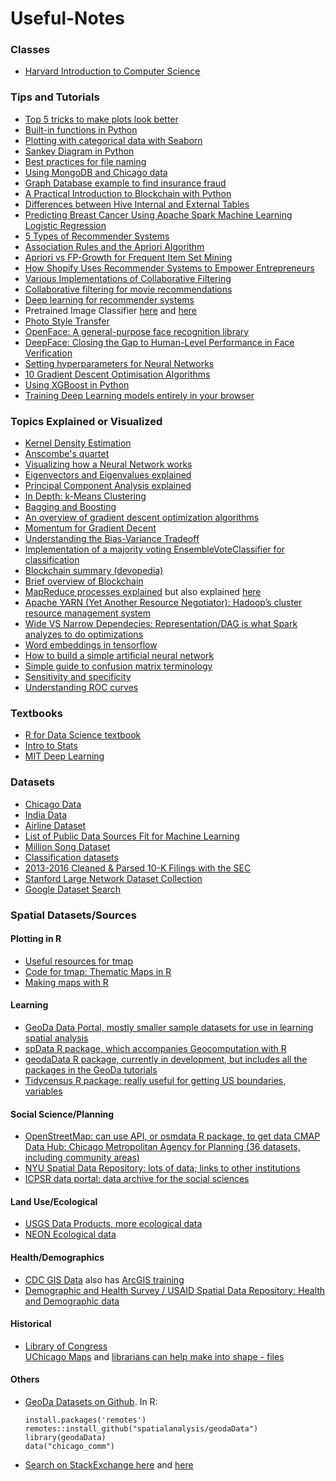# Useful-Notes

### Classes
 - [Harvard Introduction to Computer Science](https://online-learning.harvard.edu/course/cs50-introduction-computer-science?category[]=3&sort_by=date_added)

### Tips and Tutorials
 - [Top 5 tricks to make plots look better](https://medium.com/@andykashyap/top-5-tricks-to-make-plots-look-better-9f6e687c1e08) 
 - [Built-in functions in Python](https://docs.python.org/3.3/library/functions.html)    
 - [Plotting with categorical data with Seaborn](https://seaborn.pydata.org/tutorial/categorical.html?highlight=seaborn%20bar) 
 - [Sankey Diagram in Python](https://plot.ly/python/sankey-diagram/)    
 - [Best practices for file naming](https://library.stanford.edu/research/data-management-services/data-best-practices/best-practices-file-naming)
 - [Using MongoDB and Chicago data](https://www.mongodb.com/customers/city-of-chicago)
 - [Graph Database example to find insurance fraud](https://neo4j.com/blog/insurance-fraud-detection-graph-database/)
 - [A Practical Introduction to Blockchain with Python](http://adilmoujahid.com/posts/2018/03/intro-blockchain-bitcoin-python/)
 - [Differences between Hive Internal and External Tables](https://blogs.msdn.microsoft.com/cindygross/2013/02/05/hdinsight-hive-internal-and-external-tables-intro/)
 - [Predicting Breast Cancer Using Apache Spark Machine Learning Logistic Regression](https://mapr.com/blog/predicting-breast-cancer-using-apache-spark-machine-learning-logistic-regression/)
 - [5 Types of Recommender Systems](https://www.datasciencecentral.com/profiles/blogs/5-types-of-recommenders)
 - [Association Rules and the Apriori Algorithm](https://www.kdnuggets.com/2016/04/association-rules-apriori-algorithm-tutorial.html)
 - [Apriori vs FP-Growth for Frequent Item Set Mining](https://www.singularities.com/blog/our-blog-1/post/apriori-vs-fp-growth-for-frequent-item-set-mining-11)
 - [How Shopify Uses Recommender Systems to Empower Entrepreneurs](https://medium.com/data-shopify/how-shopify-uses-recommender-systems-to-empower-entrepreneurs-99553b407944)
 - [Various Implementations of Collaborative Filtering](https://towardsdatascience.com/various-implementations-of-collaborative-filtering-100385c6dfe0)
 - [Collaborative filtering for movie recommendations](http://ampcamp.berkeley.edu/big-data-mini-course/movie-recommendation-with-mllib.html)
 - [Deep learning for recommender systems](https://ebaytech.berlin/deep-learning-for-recommender-systems-48c786a20e1a)
 - Pretrained Image Classifier [here](http://demo.caffe.berkeleyvision.org/) and [here](http://places2.csail.mit.edu/demo.html)
 - [Photo Style Transfer](https://github.com/luanfujun/deep-photo-styletransfer)
 - [OpenFace: A general-purpose face recognition library](http://cmusatyalab.github.io/openface/)
 - [DeepFace: Closing the Gap to Human-Level Performance in Face Verification](https://research.fb.com/wp-content/uploads/2016/11/deepface-closing-the-gap-to-human-level-performance-in-face-verification.pdf)
 - [Setting hyperparameters for Neural Networks](http://cs231n.github.io/neural-networks-3/#summary)
 - [10 Gradient Descent Optimisation Algorithms](https://towardsdatascience.com/10-gradient-descent-optimisation-algorithms-86989510b5e9)
 - [Using XGBoost in Python](https://www.datacamp.com/community/tutorials/xgboost-in-python)
 - [Training Deep Learning models entirely in your browser](https://cs.stanford.edu/people/karpathy/convnetjs/)

### Topics Explained or Visualized
 - [Kernel Density Estimation](https://mathisonian.github.io/kde/)    
 - [Anscombe's quartet](https://en.wikipedia.org/wiki/Anscombe's_quartet)    
 - [Visualizing how a Neural Network works](https://playground.tensorflow.org)    
 - [Eigenvectors and Eigenvalues explained](http://setosa.io/ev/eigenvectors-and-eigenvalues/)    
 - [Principal Component Analysis explained](http://setosa.io/ev/principal-component-analysis/)
 - [In Depth: k-Means Clustering](https://jakevdp.github.io/PythonDataScienceHandbook/05.11-k-means.html)  
 - [Bagging and Boosting](https://quantdare.com/what-is-the-difference-between-bagging-and-boosting/)
 - [An overview of gradient descent optimization algorithms](https://ruder.io/optimizing-gradient-descent/)
 - [Momentum for Gradient Decent](https://distill.pub/2017/momentum/)
 - [Understanding the Bias-Variance Tradeoff](http://scott.fortmann-roe.com/docs/BiasVariance.html)
 - [Implementation of a majority voting EnsembleVoteClassifier for classification](https://rasbt.github.io/mlxtend/user_guide/classifier/EnsembleVoteClassifier/)
 - [Blockchain summary (devopedia)](https://devopedia.org/blockchain)
 - [Brief overview of Blockchain](https://www.sec.gov/spotlight/investor-advisory-committee-2012/slides-nancy-liao-brief-intro-to-blockchain-iac-101217.pdf)
 - [MapReduce processes explained](https://www.oreilly.com/library/view/hadoop-the-definitive/9781491901687/ch04.html) but also explained [here](https://developer.yahoo.com/hadoop/tutorial/module4.html?guccounter=1%23dataflow)
 - [Apache YARN (Yet Another Resource Negotiator): Hadoop’s cluster resource management system](https://www.oreilly.com/library/view/hadoop-the-definitive/9781491901687/ch04.html)
 - [Wide VS Narrow Dependecies: Representation/DAG is what Spark analyzes to do optimizations](https://github.com/rohgar/scala-spark-4/wiki/Wide-vs-Narrow-Dependencies)
 - [Word embeddings in tensorflow](https://www.tensorflow.org/tutorials/text/word_embeddings)
 - [How to build a simple artificial neural network](https://sausheong.github.io/posts/how-to-build-a-simple-artificial-neural-network-with-go/)
 - [Simple guide to confusion matrix terminology](https://www.dataschool.io/simple-guide-to-confusion-matrix-terminology/)
 - [Sensitivity and specificity](https://en.wikipedia.org/wiki/Sensitivity_and_specificity)
 - [Understanding ROC curves](http://www.navan.name/roc/)

### Textbooks
 - [R for Data Science textbook](https://r4ds.had.co.nz)
 - [Intro to Stats](http://onlinestatbook.com/2/index.html)
 - [MIT Deep Learning](http://www.deeplearningbook.org/)

### Datasets
 - [Chicago Data](https://data.cityofchicago.org)    
 - [India Data](https://data.gov.in/catalogs)
 - [Airline Dataset](https://www.stat.purdue.edu/~sguha/rhipe/doc/html/airline.html)    
 - [List of Public Data Sources Fit for Machine Learning](https://blog.bigml.com/list-of-public-data-sources-fit-for-machine-learning/)    
 - [Million Song Dataset](http://millionsongdataset.com/pages/getting-dataset/)    
 - [Classification datasets](http://rodrigob.github.io/are_we_there_yet/build/classification_datasets_results.html)
 - [2013-2016 Cleaned & Parsed 10-K Filings with the SEC](https://data.world/jumpyaf/2013-2016-cleaned-parsed-10-k-filings-with-the-sec?utm_campaign=data_digest&utm_source=email&utm_medium=email&utm_content=190808&_hsenc=p2ANqtz-_PS-XjGDrizhTbshW6iqJk29RYnUXcCFmqA5YFeY3sDIxCgWMAw6EUs3ecGV5mPKaRzsGojQxdK83sO7nE3swe9OAA1A&_hsmi=75508835)    
 - [Stanford Large Network Dataset Collection](http://snap.stanford.edu/data/index.html)    
 - [Google Dataset Search](https://www.blog.google/products/search/making-it-easier-discover-datasets/)

### Spatial Datasets/Sources
#### Plotting in R
 - [Useful resources for tmap](https://github.com/mtennekes/tmap/#reference)   
 - [Code for tmap: Thematic Maps in R](https://cran.r-project.org/web/packages/tmap/vignettes/tmap-JSS-code.html)    
 - [Making maps with R](https://geocompr.robinlovelace.net/adv-map.html)    
 
#### Learning
 - [GeoDa Data Portal, mostly smaller sample datasets for use in learning spatial analysis](https://geodacenter.github.io/data-and-lab/)   
 - [spData R package, which accompanies Geocomputation with R](https://github.com/Nowosad/spData)    
 - [geodaData R package, currently in development, but includes all the packages in the GeoDa tutorials](https://github.com/spatialanalysis/geodaData)    
 - [Tidycensus R package: really useful for getting US boundaries, variables](https://walkerke.github.io/tidycensus)

#### Social Science/Planning
 - [OpenStreetMap: can use API, or osmdata R package, to get data CMAP Data Hub: Chicago Metropolitan Agency for Planning (36 datasets, including community areas)](https://datahub.cmap.illinois.gov/)    
 - [NYU Spatial Data Repository: lots of data; links to other institutions](https://geo.nyu.edu/)    
 - [ICPSR data portal: data archive for the social sciences](https://www.icpsr.umich.edu/icpsrweb/)

#### Land Use/Ecological
 - [USGS Data Products, more ecological data](https://www.usgs.gov/products/data-and-tools/gis-data)    
 - [NEON Ecological data](https://data.neonscience.org/home)

#### Health/Demographics
 - [CDC GIS Data](https://www.cdc.gov/gis/geo-spatial-data.html) also has [ArcGIS training](https://www.cdc.gov/dhdsp/maps/gisx/training/index.html)    
 - [Demographic and Health Survey / USAID Spatial Data Repository: Health and Demographic data](http://spatialdata.dhsprogram.com/home/)

#### Historical
 - [Library of Congress](https://www.loc.gov/maps/)    
[UChicago Maps](https://www.lib.uchicago.edu/collex/?view=collections&subject=Maps) and [librarians can help make into shape  - files](http://guides.lib.uchicago.edu/maps)

#### Others
 - [GeoDa Datasets on Github](https://github.com/spatialanalysis/geodaData). In R:    
   ```base
   install.packages('remotes')    
   remotes::install_github("spatialanalysis/geodaData")    
   library(geodaData)    
   data("chicago_comm")   
   ```
 - [Search on StackExchange here](https://gis.stackexchange.com/questions/8929/open-access-repository-of-general-gis-spatial-data) and [here](https://gis.stackexchange.com/questions/495/seeking-administrative-boundaries-for-various-countries)
